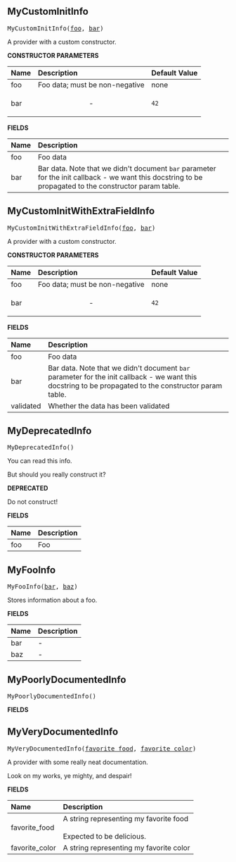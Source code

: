 <!-- Generated with Stardoc: http://skydoc.bazel.build -->



<a id="MyCustomInitInfo"></a>

## MyCustomInitInfo

<pre>
MyCustomInitInfo(<a href="#MyCustomInitInfo-_init-foo">foo</a>, <a href="#MyCustomInitInfo-_init-bar">bar</a>)
</pre>

A provider with a custom constructor.

**CONSTRUCTOR PARAMETERS**

| Name  | Description | Default Value |
| :------------- | :------------- | :------------- |
| <a id="MyCustomInitInfo-_init-foo"></a>foo |  Foo data; must be non-negative   |  none |
| <a id="MyCustomInitInfo-_init-bar"></a>bar |  <p align="center"> - </p>   |  `42` |

**FIELDS**


| Name  | Description |
| :------------- | :------------- |
| <a id="MyCustomInitInfo-foo"></a>foo |  Foo data    |
| <a id="MyCustomInitInfo-bar"></a>bar |  Bar data. Note that we didn't document `bar` parameter for the init callback - we want this docstring to be propagated to the constructor param table.    |


<a id="MyCustomInitWithExtraFieldInfo"></a>

## MyCustomInitWithExtraFieldInfo

<pre>
MyCustomInitWithExtraFieldInfo(<a href="#MyCustomInitWithExtraFieldInfo-_init-foo">foo</a>, <a href="#MyCustomInitWithExtraFieldInfo-_init-bar">bar</a>)
</pre>

A provider with a custom constructor.

**CONSTRUCTOR PARAMETERS**

| Name  | Description | Default Value |
| :------------- | :------------- | :------------- |
| <a id="MyCustomInitWithExtraFieldInfo-_init-foo"></a>foo |  Foo data; must be non-negative   |  none |
| <a id="MyCustomInitWithExtraFieldInfo-_init-bar"></a>bar |  <p align="center"> - </p>   |  `42` |

**FIELDS**


| Name  | Description |
| :------------- | :------------- |
| <a id="MyCustomInitWithExtraFieldInfo-foo"></a>foo |  Foo data    |
| <a id="MyCustomInitWithExtraFieldInfo-bar"></a>bar |  Bar data. Note that we didn't document `bar` parameter for the init callback - we want this docstring to be propagated to the constructor param table.    |
| <a id="MyCustomInitWithExtraFieldInfo-validated"></a>validated |  Whether the data has been validated    |


<a id="MyDeprecatedInfo"></a>

## MyDeprecatedInfo

<pre>
MyDeprecatedInfo()
</pre>

You can read this info.

But should you really construct it?

**DEPRECATED**

Do not construct!

**FIELDS**


| Name  | Description |
| :------------- | :------------- |
| <a id="MyDeprecatedInfo-foo"></a>foo |  Foo    |


<a id="MyFooInfo"></a>

## MyFooInfo

<pre>
MyFooInfo(<a href="#MyFooInfo-bar">bar</a>, <a href="#MyFooInfo-baz">baz</a>)
</pre>

Stores information about a foo.

**FIELDS**


| Name  | Description |
| :------------- | :------------- |
| <a id="MyFooInfo-bar"></a>bar |  -    |
| <a id="MyFooInfo-baz"></a>baz |  -    |


<a id="MyPoorlyDocumentedInfo"></a>

## MyPoorlyDocumentedInfo

<pre>
MyPoorlyDocumentedInfo()
</pre>

**FIELDS**



<a id="MyVeryDocumentedInfo"></a>

## MyVeryDocumentedInfo

<pre>
MyVeryDocumentedInfo(<a href="#MyVeryDocumentedInfo-favorite_food">favorite_food</a>, <a href="#MyVeryDocumentedInfo-favorite_color">favorite_color</a>)
</pre>

A provider with some really neat documentation.

Look on my works, ye mighty, and despair!

**FIELDS**


| Name  | Description |
| :------------- | :------------- |
| <a id="MyVeryDocumentedInfo-favorite_food"></a>favorite_food |  A string representing my favorite food<br><br>Expected to be delicious.    |
| <a id="MyVeryDocumentedInfo-favorite_color"></a>favorite_color |  A string representing my favorite color    |


